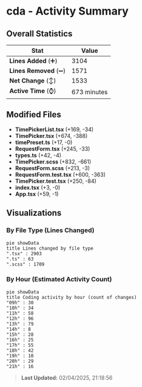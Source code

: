 # cda - Activity Summary 

## Overall Statistics

| Stat                   | Value                                                             |
| ---------------------- | ----------------------------------------------------------------- |
| **Lines Added** (➕)   | 3104                                          |
| **Lines Removed** (➖) | 1571                                        |
| **Net Change** (↕)    | 1533                |
| **Active Time** (⌚)   | 673 minutes |


## Modified Files
- **TimePickerList.tsx** (+169, -34)
- **TimePicker.tsx** (+674, -388)
- **timePreset.ts** (+17, -0)
- **RequestForm.tsx** (+245, -33)
- **types.ts** (+42, -4)
- **TimePicker.scss** (+832, -661)
- **RequestForm.scss** (+213, -3)
- **RequestForm.test.tsx** (+600, -363)
- **TimePicker.test.tsx** (+250, -84)
- **index.tsx** (+3, -0)
- **App.tsx** (+59, -1)

## Visualizations

### By File Type (Lines Changed)

```mermaid
pie showData
title Lines changed by file type
".tsx" : 2903
".ts" : 63
".scss" : 1709
```

### By Hour (Estimated Activity Count)

```mermaid
pie showData
title Coding activity by hour (count of changes)
"09h" : 30
"10h" : 34
"11h" : 58
"12h" : 96
"13h" : 79
"14h" : 8
"15h" : 28
"16h" : 25
"17h" : 55
"18h" : 42
"19h" : 10
"20h" : 29
"21h" : 16
```


> **Last Updated:** 02/04/2025, 21:18:56